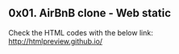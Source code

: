 ## 0x01. AirBnB clone - Web static

Check the HTML codes with the below link:\
http://htmlpreview.github.io/
